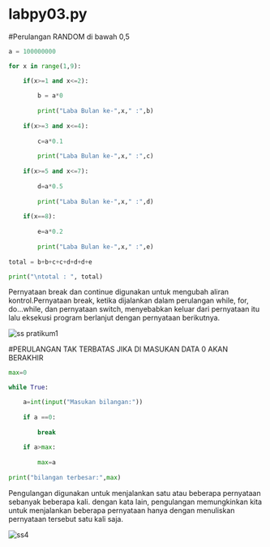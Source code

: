 # labpy03.py
#Perulangan RANDOM di bawah 0,5
``` python
a = 100000000

for x in range(1,9):

    if(x>=1 and x<=2):
    
        b = a*0
        
        print("Laba Bulan ke-",x," :",b)
        
    if(x>=3 and x<=4):
    
        c=a*0.1
        
        print("Laba Bulan ke-",x," :",c)
        
    if(x>=5 and x<=7):
    
        d=a*0.5
        
        print("Laba Bulan ke-",x," :",d)
        
    if(x==8):
    
        e=a*0.2
        
        print("Laba Bulan ke-",x," :",e)
        
total = b+b+c+c+d+d+d+e

print("\ntotal : ", total)
```

Pernyataan break dan continue digunakan untuk mengubah aliran kontrol.Pernyataan break, ketika dijalankan dalam perulangan while, for, do...while, dan pernyataan switch, menyebabkan keluar dari pernyataan itu lalu eksekusi program berlanjut dengan pernyataan berikutnya.

![ss pratikum1](https://user-images.githubusercontent.com/46735662/52927939-9ffc2880-336f-11e9-8e5c-6a8dbc8359ff.PNG)

#PERULANGAN TAK TERBATAS JIKA DI MASUKAN DATA 0 AKAN BERAKHIR 
```python
max=0

while True:

    a=int(input("Masukan bilangan:"))
    
    if a ==0:
    
        break
        
    if a>max:
    
        max=a
        
print("bilangan terbesar:",max)
```

Pengulangan digunakan untuk menjalankan satu atau beberapa pernyataan sebanyak beberapa kali. dengan kata lain, pengulangan memungkinkan kita untuk menjalankan beberapa pernyataan hanya dengan menuliskan pernyataan tersebut satu kali saja.


![ss4](https://user-images.githubusercontent.com/46735662/52928746-e18ed280-3373-11e9-9e60-f785430d03b1.png)



